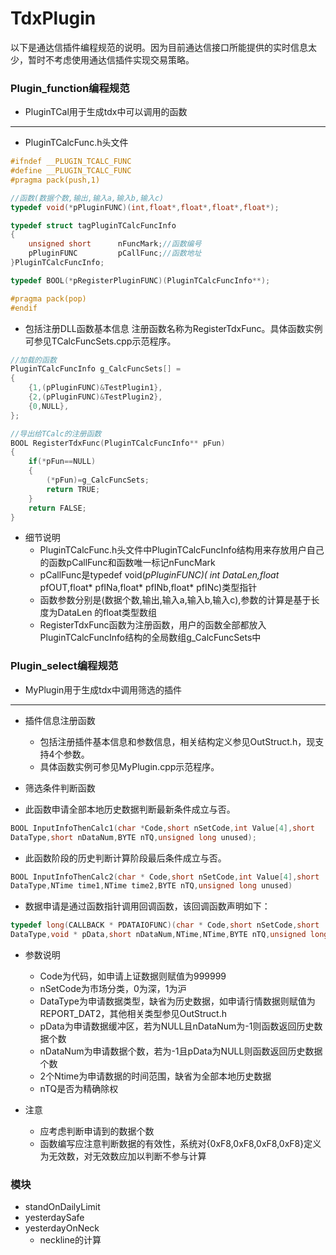 # TdxPlugin
以下是通达信插件编程规范的说明。因为目前通达信接口所能提供的实时信息太少，暂时不考虑使用通达信插件实现交易策略。

### Plugin_function编程规范
* PluginTCal用于生成tdx中可以调用的函数
---

* PluginTCalcFunc.h头文件
```c
#ifndef __PLUGIN_TCALC_FUNC
#define __PLUGIN_TCALC_FUNC
#pragma pack(push,1) 

//函数(数据个数,输出,输入a,输入b,输入c)
typedef void(*pPluginFUNC)(int,float*,float*,float*,float*);

typedef struct tagPluginTCalcFuncInfo
{
	unsigned short		nFuncMark;//函数编号
	pPluginFUNC			pCallFunc;//函数地址
}PluginTCalcFuncInfo;

typedef BOOL(*pRegisterPluginFUNC)(PluginTCalcFuncInfo**);  

#pragma pack(pop)
#endif
```

* 包括注册DLL函数基本信息
注册函数名称为RegisterTdxFunc。具体函数实例可参见TCalcFuncSets.cpp示范程序。<br>
```c
//加载的函数
PluginTCalcFuncInfo g_CalcFuncSets[] = 
{
	{1,(pPluginFUNC)&TestPlugin1},
	{2,(pPluginFUNC)&TestPlugin2},
	{0,NULL},
};

//导出给TCalc的注册函数
BOOL RegisterTdxFunc(PluginTCalcFuncInfo** pFun)
{
	if(*pFun==NULL)
	{
		(*pFun)=g_CalcFuncSets;
		return TRUE;
	}
	return FALSE;
}
```

* 细节说明
  * PluginTCalcFunc.h头文件中PluginTCalcFuncInfo结构用来存放用户自己的函数pCallFunc和函数唯一标记nFuncMark
  * pCallFunc是typedef void(*pPluginFUNC)( int DataLen,float* pfOUT,float* pfINa,float* pfINb,float* pfINc)类型指针
  * 函数参数分别是(数据个数,输出,输入a,输入b,输入c),参数的计算是基于长度为DataLen 的float类型数组
  * RegisterTdxFunc函数为注册函数，用户的函数全部都放入PluginTCalcFuncInfo结构的全局数组g_CalcFuncSets中
  
### Plugin_select编程规范
* MyPlugin用于生成tdx中调用筛选的插件
---
* 插件信息注册函数
	* 包括注册插件基本信息和参数信息，相关结构定义参见OutStruct.h，现支持4个参数。
	* 具体函数实例可参见MyPlugin.cpp示范程序。
	
* 筛选条件判断函数
* 此函数申请全部本地历史数据判断最新条件成立与否。
```c
BOOL InputInfoThenCalc1(char *Code,short nSetCode,int Value[4],short 
DataType,short nDataNum,BYTE nTQ,unsigned long unused);
```
* 此函数阶段的历史判断计算阶段最后条件成立与否。
```c
BOOL InputInfoThenCalc2(char * Code,short nSetCode,int Value[4],short 
DataType,NTime time1,NTime time2,BYTE nTQ,unsigned long unused)
```
* 数据申请是通过函数指针调用回调函数，该回调函数声明如下：
```c
typedef long(CALLBACK * PDATAIOFUNC)(char * Code,short nSetCode,short 
DataType,void * pData,short nDataNum,NTime,NTime,BYTE nTQ,unsigned long);
```
* 参数说明
	* Code为代码，如申请上证数据则赋值为999999
	* nSetCode为市场分类，0为深，1为沪
	* DataType为申请数据类型，缺省为历史数据，如申请行情数据则赋值为REPORT_DAT2，其他相关类型参见OutStruct.h
	* pData为申请数据缓冲区，若为NULL且nDataNum为-1则函数返回历史数据个数
	* nDataNum为申请数据个数，若为-1且pData为NULL则函数返回历史数据个数
	* 2个Ntime为申请数据的时间范围，缺省为全部本地历史数据
	* nTQ是否为精确除权

* 注意
	* 应考虑判断申请到的数据个数
	* 函数编写应注意判断数据的有效性，系统对{0xF8,0xF8,0xF8,0xF8}定义为无效数，对无效数应加以判断不参与计算
	
### 模块
* standOnDailyLimit
* yesterdaySafe
* yesterdayOnNeck
	* neckline的计算
